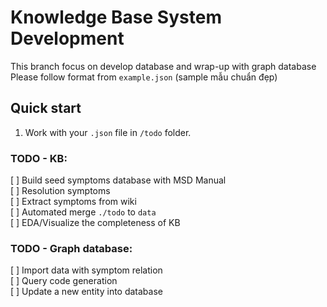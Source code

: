 # Knowledge Base System Development

This branch focus on develop database and wrap-up with graph database   
Please follow format from `example.json` (sample mẫu chuẩn đẹp)

## Quick start

1. Work with your `.json` file in `/todo` folder.

### TODO - KB:    
[ ] Build seed symptoms database with MSD Manual  
[ ] Resolution symptoms  
[ ] Extract symptoms from wiki  
[ ] Automated merge `./todo` to `data`  
[ ] EDA/Visualize the completeness of KB  

### TODO - Graph database:    
[ ] Import data with symptom relation  
[ ] Query code generation  
[ ] Update a new entity into database
